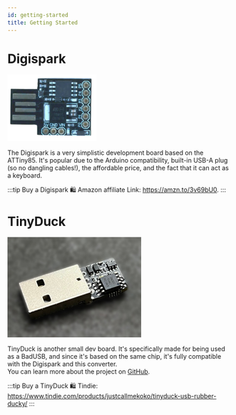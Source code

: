 ```yaml
---
id: getting-started
title: Getting Started
---
```


# Digispark

<img src="/img/Digispark.jpg" width="200" alt="Digispark development board" />

The Digispark is a very simplistic development board based on the ATTiny85.
It's popular due to the Arduino compatibility, built-in USB-A plug (so no dangling cables!), the affordable price, and the fact that it can act as a keyboard.

:::tip Buy a Digispark
🛍️ Amazon affiliate Link: https://amzn.to/3v69bU0.
:::

# TinyDuck

<img src="/img/TinyDuck.png" width="300" alt="TinyDuck" />

TinyDuck is another small dev board. It's specifically made for being used as a BadUSB, and since it's based on the same chip, it's fully compatible with the Digispark and this converter.  
You can learn more about the project on [GitHub](https://github.com/justcallmekoko/Tinyduck).

:::tip Buy a TinyDuck
🛍️ Tindie: https://www.tindie.com/products/justcallmekoko/tinyduck-usb-rubber-ducky/
:::